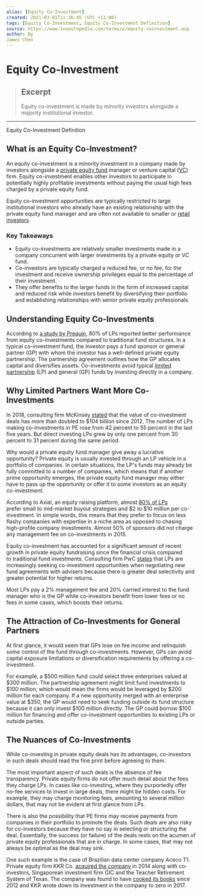 ```yaml
---
alias: [Equity Co-Investment]
created: 2021-03-01T11:36:45 (UTC +11:00)
tags: [Equity Co-Investment, Equity Co-Investment Definition]
source: https://www.investopedia.com/terms/e/equity-coinvestment.asp
author: By
James Chen
---
```


# Equity Co-Investment

> ## Excerpt
> Equity co-investment is made by minority investors alongside a majority institutional investor.

---

Equity Co-Investment Definition
## What is an Equity Co-Investment?

An equity co-investment is a minority investment in a company made by investors alongside a [private equity fund](https://www.investopedia.com/articles/investing/093015/understanding-private-equity-funds-structure.asp) manager or venture capital ([VC](https://www.investopedia.com/terms/v/vcfund.asp)) firm. Equity co-investment enables other investors to participate in potentially highly profitable investments without paying the usual high fees charged by a private equity fund.

Equity co-investment opportunities are typically restricted to large institutional investors who already have an existing relationship with the private equity fund manager and are often not available to smaller or [retail investors](https://www.investopedia.com/terms/r/retailinvestor.asp).

### Key Takeaways

-   Equity co-investments are relatively smaller investments made in a company concurrent with larger investments by a private equity or VC fund.
-   Co-investors are typically charged a reduced fee, or no fee, for the investment and receive ownership privileges equal to the percentage of their investment.
-   They offer benefits to the larger funds in the form of increased capital and reduced risk while investors benefit by diversifying their portfolio and establishing relationships with senior private equity professionals.

## Understanding Equity Co-Investments

According to [a study by Prequin](http://www.valuewalk.com/2015/11/80-of-private-equity-investors-see-their-co-investments-outperform-commingled-funds/), 80% of LPs reported better performance from equity co-investments compared to traditional fund structures. In a typical co-investment fund, the investor pays a fund sponsor or general partner (GP) with whom the investor has a well-defined private equity partnership. The partnership agreement outlines how the GP allocates capital and diversifies assets. Co-investments avoid typical [limited partnership](https://www.investopedia.com/terms/l/limitedpartnership.asp) (LP) and general (GP) funds by investing directly in a company. 

## Why Limited Partners Want More Co-Investments

In 2018, consulting firm McKinsey [stated](https://www.mckinsey.com/~/media/mckinsey/industries/private%20equity%20and%20principal%20investors/our%20insights/the%20rise%20and%20rise%20of%20private%20equity/the-rise-and-rise-of-private-markets-mckinsey-global-private-markets-review-2018.ashx) that the value of co-investment deals has more than doubled to $104 billion since 2012. The number of LPs making co-investments in PE rose from 42 percent to 55 percent in the last five years. But direct investing LPs grew by only one percent from 30 percent to 31 percent during the same period.

Why would a private equity fund manager give away a lucrative opportunity? Private equity is usually invested through an LP vehicle in a portfolio of companies. In certain situations, the LP's funds may already be fully committed to a number of companies, which means that if another prime opportunity emerges, the private equity fund manager may either have to pass up the opportunity or offer it to some investors as an equity co-investment. 

According to Axial, an equity raising platform, almost [80% of LPs](https://www.axial.net/forum/the-rise-of-co-investments-and-why-lps-want-more/) prefer small to mid-market buyout strategies and $2 to $10 million per co-investment. In simple words, this means that they prefer to focus on less flashy companies with expertise in a niche area as opposed to chasing high-profile company investments. Almost 50% of sponsors did not charge any management fee on co-investments in 2015. 

Equity co-investment has accounted for a significant amount of recent growth in private equity fundraising since the financial crisis compared to traditional fund investments. Consulting firm PwC [states](https://www.pwc.com/us/en/industries/financial-services/regulatory-services/library/private-equity-co-investment.html) that LPs are increasingly seeking co-investment opportunities when negotiating new fund agreements with advisers because there is greater deal selectivity and greater potential for higher returns. 

Most LPs pay a 2% management fee and 20% carried interest to the fund manager who is the GP while co-investors benefit from lower fees or no fees in some cases, which boosts their returns.

## The Attraction of Co-Investments for General Partners

At first glance, it would seem that GPs lose on fee income and relinquish some control of the fund through co-investments. However, GPs can avoid capital exposure limitations or diversification requirements by offering a co-investment.

For example, a $500 million fund could select three enterprises valued at $300 million. The partnership agreement might limit fund investments to $100 million, which would mean the firms would be leveraged by $200 million for each company. If a new opportunity merged with an enterprise value at $350, the GP would need to seek funding outside its fund structure because it can only invest $100 million directly. The GP could borrow $100 million for financing and offer co-investment opportunities to existing LPs or outside parties.

## The Nuances of Co-Investments

While co-investing in private equity deals has its advantages, co-investors in such deals should read the fine print before agreeing to them.

The most important aspect of such deals is the absence of fee transparency. Private equity firms do not offer much detail about the fees they charge LPs. In cases like co-investing, where they purportedly offer no-fee services to invest in large deals, there might be hidden costs. For example, they may charge monitoring fees, amounting to several million dollars, that may not be evident at first glance from LPs.

There is also the possibility that PE firms may receive payments from companies in their portfolio to promote the deals. Such deals are also risky for co-investors because they have no say in selecting or structuring the deal. Essentially, the success (or failure) of the deals rests on the acumen of private equity professionals that are in charge. In some cases, that may not always be optimal as the deal may sink.

One such example is the case of Brazilian data center company Aceco T1. Private equity firm KKR Co. [acquired the company](https://www.empea.org/newsroom/kkr-to-acquire-data-center-operator-aceco-ti-latin-america/) in 2014 along with co-investors, Singaporean investment firm GIC and the Teacher Retirement System of Texas. The company was found to have [cooked its books](https://www.wsj.com/articles/when-barclayss-jes-staley-went-to-bat-for-an-in-law-a-powerful-client-cried-foul-1493717418) since 2012 and KKR wrote down its investment in the company to zero in 2017.
